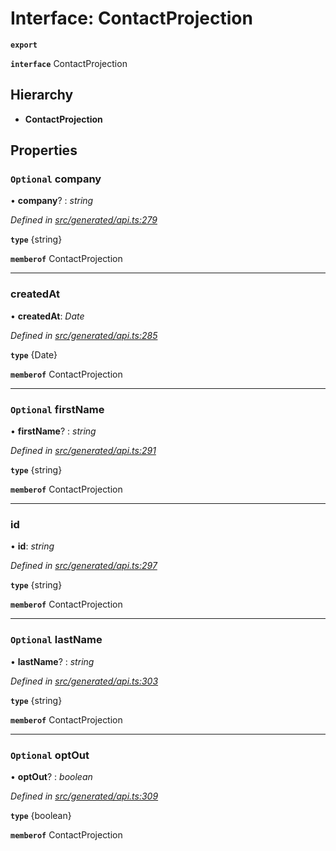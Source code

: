 # Interface: ContactProjection

**`export`** 

**`interface`** ContactProjection

## Hierarchy

* **ContactProjection**

## Properties

### `Optional` company

• **company**? : *string*

*Defined in [src/generated/api.ts:279](https://github.com/mailslurp/mailslurp-client-ts-js/blob/507ad2d/src/generated/api.ts#L279)*

**`type`** {string}

**`memberof`** ContactProjection

___

###  createdAt

• **createdAt**: *Date*

*Defined in [src/generated/api.ts:285](https://github.com/mailslurp/mailslurp-client-ts-js/blob/507ad2d/src/generated/api.ts#L285)*

**`type`** {Date}

**`memberof`** ContactProjection

___

### `Optional` firstName

• **firstName**? : *string*

*Defined in [src/generated/api.ts:291](https://github.com/mailslurp/mailslurp-client-ts-js/blob/507ad2d/src/generated/api.ts#L291)*

**`type`** {string}

**`memberof`** ContactProjection

___

###  id

• **id**: *string*

*Defined in [src/generated/api.ts:297](https://github.com/mailslurp/mailslurp-client-ts-js/blob/507ad2d/src/generated/api.ts#L297)*

**`type`** {string}

**`memberof`** ContactProjection

___

### `Optional` lastName

• **lastName**? : *string*

*Defined in [src/generated/api.ts:303](https://github.com/mailslurp/mailslurp-client-ts-js/blob/507ad2d/src/generated/api.ts#L303)*

**`type`** {string}

**`memberof`** ContactProjection

___

### `Optional` optOut

• **optOut**? : *boolean*

*Defined in [src/generated/api.ts:309](https://github.com/mailslurp/mailslurp-client-ts-js/blob/507ad2d/src/generated/api.ts#L309)*

**`type`** {boolean}

**`memberof`** ContactProjection
